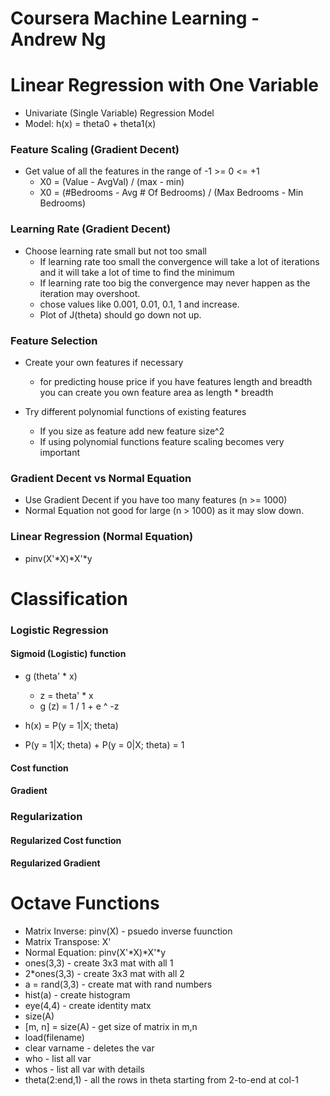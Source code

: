 Coursera Machine Learning - Andrew Ng
=====================================


# Linear Regression with One Variable
* Univariate (Single Variable) Regression Model
* Model: h(x) = theta0 + theta1(x) 


### Feature Scaling (Gradient Decent)
* Get value of all the features in the range of -1 >= 0 <= +1
	- X0 =  (Value - AvgVal) / (max - min) 
	- X0 = (#Bedrooms - Avg # Of Bedrooms) / (Max Bedrooms - Min Bedrooms)


### Learning Rate (Gradient Decent)
* Choose learning rate small but not too small
	- If learning rate too small the convergence will take a lot of iterations and it will take a lot of time to find the minimum
	- If learning rate too big the convergence may never happen as the iteration may overshoot.
	- chose values like 0.001, 0.01, 0.1, 1 and increase.
	- Plot of J(theta) should go down not up.


### Feature Selection
* Create your own features if necessary
	- for predicting house price if you have features length and breadth you can create you own feature area as length * breadth

* Try different polynomial functions of existing features 
	- If you size as feature add new feature size^2
	- If using polynomial functions feature scaling becomes very important


### Gradient Decent vs Normal Equation
* Use Gradient Decent if you have too many features (n >= 1000)
* Normal Equation not good for large (n > 1000) as it may slow down.



### Linear Regression (Normal Equation)
* pinv(X'*X)*X'*y



# Classification

### Logistic Regression
#### Sigmoid (Logistic) function
* g (theta' * x)
	- z = theta' * x
	- g (z) = 1 / 1 + e ^ -z

* h(x) = P(y = 1|X; theta)
* P(y = 1|X; theta) + P(y = 0|X; theta) = 1


#### Cost function

#### Gradient

### Regularization

#### Regularized Cost function

#### Regularized Gradient


# Octave Functions
* Matrix Inverse: 	pinv(X) - psuedo inverse fuunction
* Matrix Transpose: X'
* Normal Equation: pinv(X'*X)*X'*y
* ones(3,3) - create 3x3 mat with all 1
* 2*ones(3,3) - create 3x3 mat with all 2
* a = rand(3,3) - create mat with rand numbers
* hist(a) - create histogram
* eye(4,4) - create identity matx
* size(A)
* [m, n] = size(A) - get size of matrix in m,n
* load(filename)
* clear varname - deletes the var
* who - list all var
* whos - list all var with details
* theta(2:end,1) - all the rows in theta starting from 2-to-end at col-1














